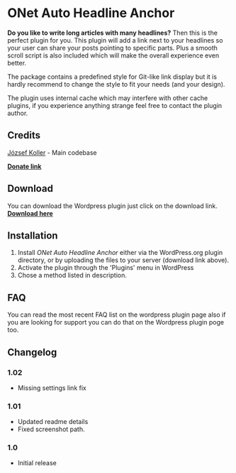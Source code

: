 # ONet Auto Headline Anchor

**Do you like to write long articles with many headlines?** Then this is the perfect plugin for you. This plugin will add a link next to your headlines so your user can share your posts pointing to specific parts. Plus a smooth scroll script is also included which will make the overall experience even better.

The package contains a predefined style for Git-like link display but it is hardly recommend to change the style to fit your needs (and your design).

The plugin uses internal cache which may interfere with other cache plugins, if you experience anything strange feel free to contact the plugin author.

## Credits

[József Koller](http://profiles.wordpress.org/orosznyet/) - Main codebase

**[Donate link](http://onetdev.com/repo/onet-auto-headline-anchor)**

## Download

You can download the Wordpress plugin just click on the download link. **[Download here](http://wordpress.org/plugins/onet-auto-headline-anchor/)**

## Installation

1. Install *ONet Auto Headline Anchor* either via the WordPress.org plugin directory, or by uploading the files to your server (download link above).
2. Activate the plugin through the 'Plugins' menu in WordPress
3. Chose a method listed in description.

## FAQ

You can read the most recent FAQ list on the wordpress plugin page also if you are looking for support you can do that on the Wordpress plugin poge too.

## Changelog

### 1.02
* Missing settings link fix

### 1.01
* Updated readme details
* Fixed screenshot path.

### 1.0
* Initial release
